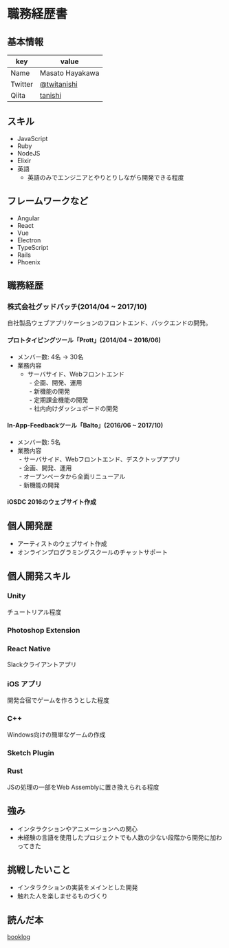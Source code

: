 # 職務経歴書

## 基本情報

|key|value|
|---|-----|
|Name|Masato Hayakawa|
|Twitter|[@twitanishi](https://twitter.com/twitanishi)|
|Qiita|[tanishi](https://qiita.com/tanishi)|

## スキル

- JavaScript
- Ruby
- NodeJS
- Elixir
- 英語  
  - 英語のみでエンジニアとやりとりしながら開発できる程度

## フレームワークなど

- Angular
- React
- Vue
- Electron
- TypeScript
- Rails
- Phoenix

## 職務経歴

### 株式会社グッドパッチ(2014/04 ~ 2017/10)

自社製品ウェブアプリケーションのフロントエンド、バックエンドの開発。

#### プロトタイピングツール「Prott」(2014/04 ~ 2016/06)

- メンバー数: 4名 → 30名
- 業務内容  
  - サーバサイド、Webフロントエンド  
  - 企画、開発、運用  
  - 新機能の開発  
  - 定期課金機能の開発  
  - 社内向けダッシュボードの開発

#### In-App-Feedbackツール「Balto」(2016/06 ~ 2017/10)

- メンバー数: 5名
- 業務内容  
  - サーバサイド、Webフロントエンド、デスクトップアプリ  
  - 企画、開発、運用  
  - オープンベータから全面リニューアル  
  - 新機能の開発

#### iOSDC 2016のウェブサイト作成

## 個人開発歴

- アーティストのウェブサイト作成
- オンラインプログラミングスクールのチャットサポート

## 個人開発スキル

### Unity

チュートリアル程度

### Photoshop Extension

### React Native

Slackクライアントアプリ

### iOS アプリ

開発合宿でゲームを作ろうとした程度

### C++

Windows向けの簡単なゲームの作成

### Sketch Plugin

### Rust

JSの処理の一部をWeb Assemblyに置き換えられる程度

## 強み

- インタラクションやアニメーションへの関心
- 未経験の言語を使用したプロジェクトでも人数の少ない段階から開発に加わってきた

## 挑戦したいこと

- インタラクションの実装をメインとした開発
- 触れた人を楽しませるものづくり

## 読んだ本

[booklog](http://booklog.jp/users/note109)

